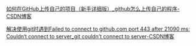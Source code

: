 
[如何在GitHub上传自己的项目（新手详细版）_github怎么上传自己的程序-CSDN博客](https://blog.csdn.net/weixin_43629813/article/details/113824388)

[解决使用git时遇到Failed to connect to github.com port 443 after 21090 ms: Couldn‘t connect to server_git couldn&#39;t connect to server-CSDN博客](https://blog.csdn.net/qq_40296909/article/details/134285451)
